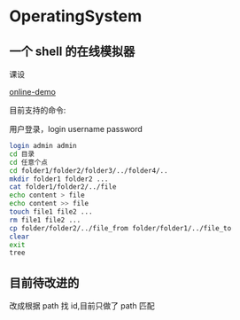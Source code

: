 # OperatingSystem

## 一个 shell 的在线模拟器

课设

[online-demo](https://wuyudi.github.io/OperatingSystem/)

目前支持的命令:

用户登录，login username password

```bash
login admin admin
cd 目录
cd 任意个点
cd folder1/folder2/folder3/../folder4/..
mkdir folder1 folder2 ...
cat folder1/folder2/../file
echo content > file
echo content >> file
touch file1 file2 ...
rm file1 file2 ...
cp folder/folder2/../file_from folder/folder1/../file_to
clear
exit
tree
```

## 目前待改进的

改成根据 path 找 id,目前只做了 path 匹配
